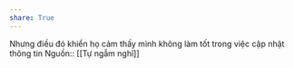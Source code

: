 ```yaml
---
share: True
---
```

Nhưng điều đó khiển họ cảm thấy mình không làm tốt trong việc cập nhật thông tin
Nguồn:: [[Tự ngẫm nghĩ]]
